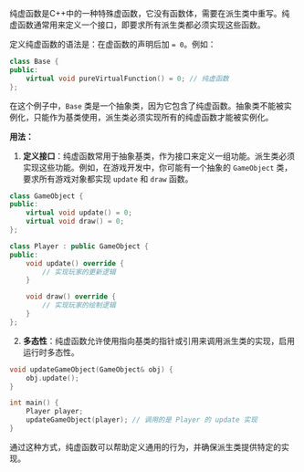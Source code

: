纯虚函数是C++中的一种特殊虚函数，它没有函数体，需要在派生类中重写。纯虚函数通常用来定义一个接口，即要求所有派生类都必须实现这些函数。

定义纯虚函数的语法是：在虚函数的声明后加 `= 0`。例如：

```cpp
class Base {
public:
    virtual void pureVirtualFunction() = 0; // 纯虚函数
};
```

在这个例子中，`Base` 类是一个抽象类，因为它包含了纯虚函数。抽象类不能被实例化，只能作为基类使用，派生类必须实现所有的纯虚函数才能被实例化。

**用法：**

1. **定义接口**：纯虚函数常用于抽象基类，作为接口来定义一组功能。派生类必须实现这些功能。例如，在游戏开发中，你可能有一个抽象的 `GameObject` 类，要求所有游戏对象都实现 `update` 和 `draw` 函数。

```cpp
class GameObject {
public:
    virtual void update() = 0;
    virtual void draw() = 0;
};

class Player : public GameObject {
public:
    void update() override {
        // 实现玩家的更新逻辑
    }

    void draw() override {
        // 实现玩家的绘制逻辑
    }
};
```

2. **多态性**：纯虚函数允许使用指向基类的指针或引用来调用派生类的实现，启用运行时多态性。

```cpp
void updateGameObject(GameObject& obj) {
    obj.update();
}

int main() {
    Player player;
    updateGameObject(player); // 调用的是 Player 的 update 实现
}
```

通过这种方式，纯虚函数可以帮助定义通用的行为，并确保派生类提供特定的实现。